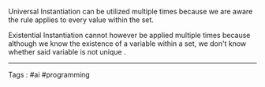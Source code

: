 Universal Instantiation can be utilized multiple times because we are aware the rule applies to every value within the set. 

Existential Instantiation cannot however be applied multiple times because although we know the existence of a variable within a set, we don't know whether said variable is not unique . 

___
Tags : #ai #programming 